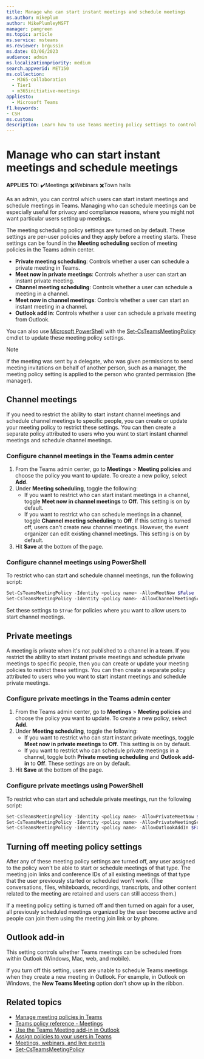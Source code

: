 ```yaml
---
title: Manage who can start instant meetings and schedule meetings
ms.author: mikeplum
author: MikePlumleyMSFT
manager: pamgreen
ms.topic: article
ms.service: msteams
ms.reviewer: brgussin
ms.date: 03/06/2023
audience: admin
ms.localizationpriority: medium
search.appverid: MET150
ms.collection: 
  - M365-collaboration
  - Tier1
  - m365initiative-meetings
appliesto: 
  - Microsoft Teams
f1.keywords:
- CSH
ms.custom: 
description: Learn how to use Teams meeting policy settings to control who can start instant meetings and schedule meetings.
---
```


# Manage who can start instant meetings and schedule meetings

**APPLIES TO:** ✔️Meetings ✖️Webinars ✖️Town halls

As an admin, you can control which users can start instant meetings and schedule meetings in Teams. Managing who can schedule meetings can be especially useful for privacy and compliance reasons, where you might not want particular users setting up meetings.

The meeting scheduling policy settings are turned on by default. These settings are per-user policies and they apply before a meeting starts. These settings can be found in the **Meeting scheduling** section of meeting policies in the Teams admin center.

- **Private meeting scheduling**: Controls whether a user can schedule a private meeting in Teams.
- **Meet now in private meetings**: Controls whether a user can start an instant private meeting.
- **Channel meeting scheduling**: Controls whether a user can schedule a meeting in a channel.
- **Meet now in channel meetings**: Controls whether a user can start an instant meeting in a channel.
- **Outlook add in**: Controls whether a user can schedule a private meeting from Outlook.

You can also use [Microsoft PowerShell](teams-powershell-overview.md) with the [Set-CsTeamsMeetingPolicy](/powershell/module/skype/set-csteamsmeetingpolicy) cmdlet to update these meeting policy settings.

> [!NOTE]
> If the meeting was sent by a delegate, who was given permissions to send meeting invitations on behalf of another person, such as a manager, the meeting policy setting is applied to the person who granted permission (the manager).

## Channel meetings

If you need to restrict the ability to start instant channel meetings and schedule channel meetings to specific people, you can create or update your meeting policy to restrict these settings. You can then create a separate policy attributed to users who you want to start instant channel meetings and schedule channel meetings.

### Configure channel meetings in the Teams admin center

1. From the Teams admin center, go to **Meetings** > **Meeting policies** and choose the policy you want to update. To create a new policy, select **Add**.
1. Under **Meeting scheduling**, toggle the following:
    - If you want to restrict who can start instant meetings in a channel, toggle **Meet now in channel meetings** to **Off**. This setting is on by default.
    - If you want to restrict who can schedule meetings in a channel, toggle **Channel meeting scheduling** to **Off**. If this setting is turned off, users can't create new channel meetings. However, the event organizer can edit existing channel meetings. This setting is on by default.
1. Hit **Save** at the bottom of the page.

### Configure channel meetings using PowerShell

To restrict who can start and schedule channel meetings, run the following script:

```powershell
Set-CsTeamsMeetingPolicy -Identity <policy name> -AllowMeetNow $False
Set-CsTeamsMeetingPolicy -Identity <policy name> -AllowChannelMeetingScheduling $False
```
Set these settings to `$True` for policies where you want to allow users to start channel meetings.

## Private meetings

A meeting is private when it's not published to a channel in a team. If you restrict the ability to start instant private meetings and schedule private meetings to specific people, then you can create or update your meeting policies to restrict these settings. You can then create a separate policy attributed to users who you want to start instant meetings and schedule private meetings.

### Configure private meetings in the Teams admin center

1. From the Teams admin center, go to **Meetings** > **Meeting policies** and choose the policy you want to update. To create a new policy, select **Add**.
1. Under **Meeting scheduling**, toggle the following:
    - If you want to restrict who can start instant private meetings, toggle **Meet now in private meetings** to **Off**. This setting is on by default.
    - If you want to restrict who can schedule private meetings in a channel, toggle both **Private meeting scheduling** and **Outlook add-in** to **Off**. These settings are on by default.
1. Hit **Save** at the bottom of the page.

### Configure private meetings using PowerShell

To restrict who can start and schedule private meetings, run the following script:

```powershell
Set-CsTeamsMeetingPolicy -Identity <policy name> -AllowPrivateMeetNow $False
Set-CsTeamsMeetingPolicy -Identity <policy name> -AllowPrivateMeetingScheduling $False
Set-CsTeamsMeetingPolicy -Identity <policy name> -AllowOutlookAddIn $False
```

## Turning off meeting policy settings

After any of these meeting policy settings are turned off, any user assigned to the policy won't be able to start or schedule meetings of that type. The meeting join links and conference IDs of all existing meetings of that type that the user previously started or scheduled won't work. (The conversations, files, whiteboards, recordings, transcripts, and other content related to the meeting are retained and users can still access them.)

If a meeting policy setting is turned off and then turned on again for a user, all previously scheduled meetings organized by the user become active and people can join them using the meeting join link or by phone.

## Outlook add-in

This setting controls whether Teams meetings can be scheduled from within Outlook (Windows, Mac, web, and mobile).

If you turn off this setting, users are unable to schedule Teams meetings when they create a new meeting in Outlook. For example, in Outlook on Windows, the **New Teams Meeting** option don't show up in the ribbon.

## Related topics

- [Manage meeting policies in Teams](meeting-policies-overview.md)
- [Teams policy reference - Meetings](settings-policies-reference.md#meetings)
- [Use the Teams Meeting add-in in Outlook](outlook-add-in-authentication-policy-requirements.md)
- [Assign policies to your users in Teams](policy-assignment-overview.md)
- [Meetings, webinars, and live events](quick-start-meetings-live-events.md)
- [Set-CsTeamsMeetingPolicy](/powershell/module/skype/set-csteamsmeetingpolicy)
